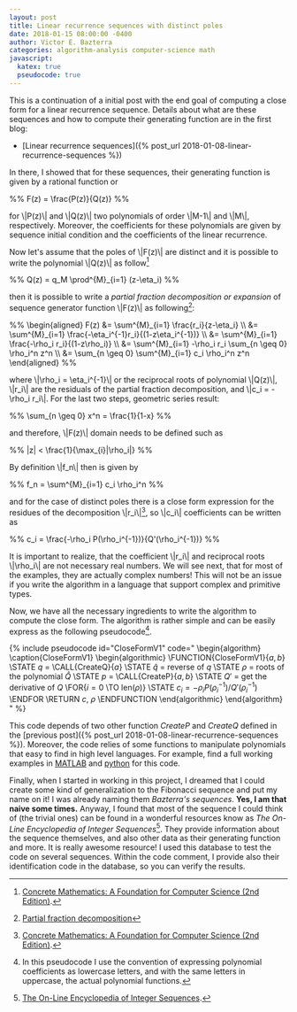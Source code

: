 ```yaml
---
layout: post
title: Linear recurrence sequences with distinct poles
date: 2018-01-15 08:00:00 -0400
author: Victor E. Bazterra
categories: algorithm-analysis computer-science math
javascript:
  katex: true
  pseudocode: true
---
```


This is a continuation of a initial post with the end goal of computing a close form for a linear recurrence sequence. Details about what are these sequences and how to compute their generating function are in the first blog:

* [Linear recurrence sequences]({% post_url 2018-01-08-linear-recurrence-sequences %})

In there, I showed that for these sequences, their generating function is given by a rational function or

<p>%%
F(z) = \frac{P(z)}{Q(z)}
%%</p>

for \\|P(z)\\| and \\|Q(z)\\| two polynomials of order \\|M-1\\| and \\|M\\|, respectively. Moreover, the coefficients for these polynomials are given by sequence initial condition and the coefficients of the linear recurrence.

Now let's assume that the poles of \\|F(z)\\| are distinct and it is possible to write the polynomial \\|Q(z)\\| as follow[^1]

<p>%%
Q(z) = q_M \prod^{M}_{i=1} (z-\eta_i)
%%</p>

then it is possible to write a *partial fraction decomposition or expansion* of sequence generator function \\|F(z)\\| as following[^2]:

<p>%%
\begin{aligned}
F(z) &= \sum^{M}_{i=1} \frac{r_i}{z-\eta_i} \\
     &= \sum^{M}_{i=1} \frac{-\eta_i^{-1}r_i}{(1-z\eta_i^{-1})} \\
     &= \sum^{M}_{i=1} \frac{-\rho_i r_i}{(1-z\rho_i)} \\
     &= \sum^{M}_{i=1} -\rho_i r_i \sum_{n \geq 0} \rho_i^n z^n \\
     &= \sum_{n \geq 0} \sum^{M}_{i=1} c_i \rho_i^n z^n
\end{aligned}
%%</p>

where \\|\rho_i = \eta_i^{-1}\\| or the reciprocal roots of polynomial \\|Q(z)\\|, \\|r_i\\| are the residuals of the partial fraction decomposition, and \\|c_i = -\rho_i r_i\\|. For the last two steps, geometric series result:

<p>%%
\sum_{n \geq 0} x^n = \frac{1}{1-x}
%%</p>

and therefore, \\|F(z)\\| domain needs to be defined such as

<p>%%
|z| < \frac{1}{\max_{i}|\rho_i|}
%%</p>

By definition \\|f_n\\| then is given by

<p>%%
f_n = \sum^{M}_{i=1} c_i \rho_i^n
%%</p>

and for the case of distinct poles there is a close form expression for the residues of the decomposition \\|r_i\\|[^1], so \\|c_i\\| coefficients can be written as

<p>%%
c_i = \frac{-\rho_i P(\rho_i^{-1})}{Q'(\rho_i^{-1})}
%%</p>

It is important to realize, that the coefficient \\|r_i\\| and reciprocal roots \\|\rho_i\\| are not necessary real numbers. We will see next, that for most of the examples, they are actually complex numbers! This will not be an issue if you write the algorithm in a language that support complex and primitive types.

Now, we have all the necessary ingredients to write the algorithm to compute the close form. The algorithm is rather simple and can be easily express as the following pseudocode[^3].

{% include pseudocode id="CloseFormV1" code="
\begin{algorithm}
\caption{CloseFormV1}
\begin{algorithmic}
\FUNCTION{CloseFormV1}{$a,b$}
    \STATE $q$ = \CALL{CreateQ}{$a$}
    \STATE $\hat{q}$ = reverse of $q$
    \STATE $\rho$ = roots of the polynomial $\hat{Q}$
    \STATE $p$ = \CALL{CreateP}{$a,b$}
    \STATE $Q'$ = get the derivative of $Q$
    \FOR{$i = 0$ \TO len($\rho$)}
        \STATE $c_i = -\rho_i P(\rho^{-1}_i)/Q'(\rho^{-1}_i)$
    \ENDFOR
    \RETURN $c$, $\rho$
\ENDFUNCTION
\end{algorithmic}
\end{algorithm}
" %}

This code depends of two other function *CreateP* and *CreateQ* defined in the [previous post]({% post_url 2018-01-08-linear-recurrence-sequences %}). Moreover, the code relies of some functions to manipulate polynomials that easy to find in high level languages. For example, find a full working examples in [MATLAB](https://github.com/baites/examples/blob/master/algorithms/matlab/DistinctPolesLinearRecurrenceCloseForm.m) and [python](https://github.com/baites/examples/blob/master/algorithms/python/DistinctPolesLinearRecurrenceCloseForm.py) for this code.

Finally, when I started in working in this project, I dreamed that I could create some kind of generalization to the Fibonacci sequence and put my name on it! I was already naming them *Bazterra's sequences*. **Yes, I am that naive some times.** Anyway, I found that most of the sequence I could think of (the trivial ones) can be found in a wonderful resources know as *The On-Line Encyclopedia of Integer Sequences*[^4]. They provide information about the sequence themselves, and also other data as their generating function and more. It is really awesome resource! I used this database to test the code on several sequences. Within the code comment, I provide also their identification code in the database, so you can verify the results.

[^1]: [Concrete Mathematics: A Foundation for Computer Science (2nd Edition)](https://www.amazon.com/Concrete-Mathematics-Foundation-Computer-Science/dp/0201558025).

[^2]: [Partial fraction decomposition](https://en.wikipedia.org/wiki/Partial_fraction_decomposition)

[^3]: In this pseudocode I use the convention of expressing polynomial  coefficients as lowercase letters, and with the same letters in uppercase, the actual polynomial functions.

[^4]: [The On-Line Encyclopedia of Integer Sequences](https://oeis.org/).
